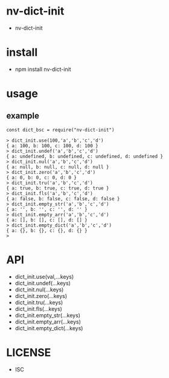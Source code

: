 nv-dict-init
============
- nv-dict-init


install
=======
- npm install nv-dict-init

usage
=====

example
-------

    const dict_bsc = require("nv-dict-init")

    > dict_init.use(100,'a','b','c','d')
    { a: 100, b: 100, c: 100, d: 100 }
    > dict_init.undef('a','b','c','d')
    { a: undefined, b: undefined, c: undefined, d: undefined }
    > dict_init.nul('a','b','c','d')
    { a: null, b: null, c: null, d: null }
    > dict_init.zero('a','b','c','d')
    { a: 0, b: 0, c: 0, d: 0 }
    > dict_init.tru('a','b','c','d')
    { a: true, b: true, c: true, d: true }
    > dict_init.fls('a','b','c','d')
    { a: false, b: false, c: false, d: false }
    > dict_init.empty_str('a','b','c','d')
    { a: '', b: '', c: '', d: '' }
    > dict_init.empty_arr('a','b','c','d')
    { a: [], b: [], c: [], d: [] }
    > dict_init.empty_dict('a','b','c','d')
    { a: {}, b: {}, c: {}, d: {} }
    >


API
====

- dict\_init.use(val,...keys) 
- dict\_init.undef(...keys)
- dict\_init.nul(...keys)
- dict\_init.zero(...keys)
- dict\_init.tru(...keys)
- dict\_init.fls(...keys)
- dict\_init.empty\_str(...keys)
- dict\_init.empty\_arr(...keys)
- dict\_init.empty\_dict(...keys)


LICENSE
=======
- ISC

